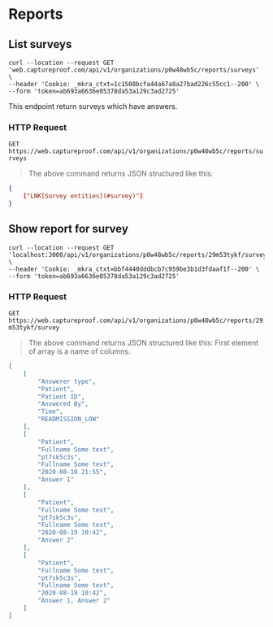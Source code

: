# Reports


## List surveys

```shell
curl --location --request GET 'web.captureproof.com/api/v1/organizations/p0w48wb5c/reports/surveys' \
--header 'Cookie: _mkra_ctxt=1c1508bcfa44a67a8a27bad226c55cc1--200' \
--form 'token=ab693a6636e05378da53a129c3ad2725'
```

This endpoint return surveys which have answers.

### HTTP Request

`GET https://web.captureproof.com/api/v1/organizations/p0w48wb5c/reports/surveys`

> The above command returns JSON structured like this:

```json
{
    ["LNK[Survey entities](#survey)"]
}
```

## Show report for survey

```shell
curl --location --request GET 'localhost:3000/api/v1/organizations/p0w48wb5c/reports/29m53tykf/survey' \
--header 'Cookie: _mkra_ctxt=bbf4440dddbcb7c959be3b1d3fdaaf1f--200' \
--form 'token=ab693a6636e05378da53a129c3ad2725'
```

### HTTP Request

`GET https://web.captureproof.com/api/v1/organizations/p0w48wb5c/reports/29m53tykf/survey`

> The above command returns JSON structured like this:
> First element of array is a name of columns.

```json
[
    [
        "Answerer type",
        "Patient",
        "Patient ID",
        "Answered By",
        "Time",
        "READMISSION_LOW"
    ],
    [
        "Patient",
        "Fullname Some text",
        "pt7sk5c3s",
        "Fullname Some text",
        "2020-08-18 21:55",
        "Answer 1"
    ],
    [
        "Patient",
        "Fullname Some text",
        "pt7sk5c3s",
        "Fullname Some text",
        "2020-08-19 10:42",
        "Answer 2"
    ],
    [
        "Patient",
        "Fullname Some text",
        "pt7sk5c3s",
        "Fullname Some text",
        "2020-08-19 10:42",
        "Answer 1, Answer 2"
    ]
]
```
